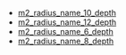 * [m2_radius_name_10_depth](m2_radius_name_10_depth)
* [m2_radius_name_12_depth](m2_radius_name_12_depth)
* [m2_radius_name_6_depth](m2_radius_name_6_depth)
* [m2_radius_name_8_depth](m2_radius_name_8_depth)
